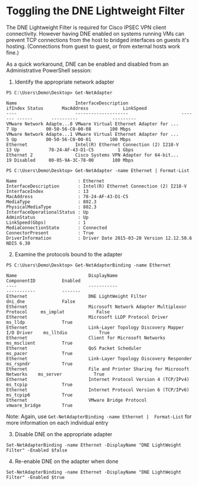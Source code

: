 # Toggling the DNE Lightweight Filter

The DNE Lightweight Filter is required for Cisco IPSEC VPN client connectivity. However having DNE enabled on systems running VMs can prevent TCP connections from the host to bridged interfaces on guests it's hosting. (Connections from guest to guest, or from external hosts work fine.)

As a quick workaround, DNE can be enabled and disabled from an Administrative PowerShell session:

1. Identify the appropriate network adapter

  ```
  PS C:\Users\Demo\Desktop> Get-NetAdapter
  
  Name                      InterfaceDescription                    ifIndex Status       MacAddress             LinkSpeed
  ----                      --------------------                    ------- ------       ----------             ---------
  VMware Network Adapte...8 VMware Virtual Ethernet Adapter for ...       7 Up           00-50-56-C0-00-08       100 Mbps
  VMware Network Adapte...1 VMware Virtual Ethernet Adapter for ...       5 Up           00-50-56-C0-00-01       100 Mbps
  Ethernet                  Intel(R) Ethernet Connection (2) I218-V      13 Up           78-24-AF-43-D1-C5         1 Gbps
  Ethernet 2                Cisco Systems VPN Adapter for 64-bit...      19 Disabled     00-05-9A-3C-78-00       100 Mbps
  
  PS C:\Users\Demo\Desktop> Get-NetAdapter -name Ethernet | Format-List
  
  Name                       : Ethernet
  InterfaceDescription       : Intel(R) Ethernet Connection (2) I218-V
  InterfaceIndex             : 13
  MacAddress                 : 78-24-AF-43-D1-C5
  MediaType                  : 802.3
  PhysicalMediaType          : 802.3
  InterfaceOperationalStatus : Up
  AdminStatus                : Up
  LinkSpeed(Gbps)            : 1
  MediaConnectionState       : Connected
  ConnectorPresent           : True
  DriverInformation          : Driver Date 2015-03-20 Version 12.12.50.6 NDIS 6.30
  ```

2. Examine the protocols bound to the adapter

  ```
  PS C:\Users\Demo\Desktop> Get-NetAdapterBinding -name Ethernet
   
  Name                           DisplayName                                        ComponentID          Enabled     
  ----                           -----------                                        -----------          -------     
  Ethernet                       DNE LightWeight Filter                             dni_dne              False       
  Ethernet                       Microsoft Network Adapter Multiplexor Protocol     ms_implat            False       
  Ethernet                       Microsoft LLDP Protocol Driver                     ms_lldp              True        
  Ethernet                       Link-Layer Topology Discovery Mapper I/O Driver    ms_lltdio            True        
  Ethernet                       Client for Microsoft Networks                      ms_msclient          True        
  Ethernet                       QoS Packet Scheduler                               ms_pacer             True        
  Ethernet                       Link-Layer Topology Discovery Responder            ms_rspndr            True        
  Ethernet                       File and Printer Sharing for Microsoft Networks    ms_server            True        
  Ethernet                       Internet Protocol Version 4 (TCP/IPv4)             ms_tcpip             True        
  Ethernet                       Internet Protocol Version 6 (TCP/IPv6)             ms_tcpip6            True        
  Ethernet                       VMware Bridge Protocol                             vmware_bridge        True        
  ```
  
  Note: Again, use `Get-NetAdapterBinding -name Ethernet |  Format-List` for more information on each individual entry

3. Disable DNE on the appropriate adapter

  ```Set-NetAdapterBinding -name Ethernet -DisplayName "DNE LightWeight Filter" -Enabled $false```
  
4. Re-enable DNE on the adapter when done
  
  ```Set-NetAdapterBinding -name Ethernet -DisplayName "DNE LightWeight Filter" -Enabled $true```
